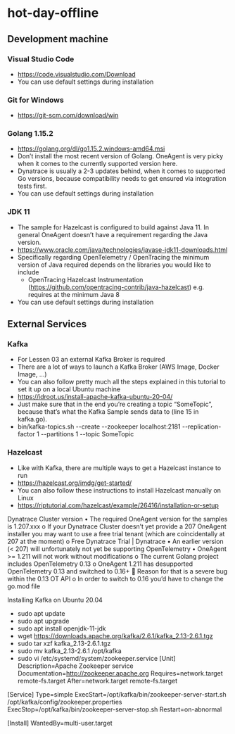 # hot-day-offline

## Development machine

### Visual Studio Code
* https://code.visualstudio.com/Download
* You can use default settings during installation
### Git for Windows
* https://git-scm.com/download/win
### Golang 1.15.2
*	https://golang.org/dl/go1.15.2.windows-amd64.msi
*	Don’t install the most recent version of Golang. OneAgent is very picky when it comes to the currently supported version here.
* Dynatrace is usually a 2-3 updates behind, when it comes to supported Go versions, because compatibility needs to get ensured via integration tests first.
* You can use default settings during installation
### JDK 11
* The sample for Hazelcast is configured to build against Java 11. In general OneAgent doesn’t have a requirement regarding the Java version.
* https://www.oracle.com/java/technologies/javase-jdk11-downloads.html
* Specifically regarding OpenTelemetry / OpenTracing the minimum version of Java required depends on the libraries you would like to include
  * OpenTracing Hazelcast Instrumentation (https://github.com/opentracing-contrib/java-hazelcast) e.g. requires at the minimum Java 8
* You can use default settings during installation

## External Services
### Kafka
* For Lessen 03 an external Kafka Broker is required
* There are a lot of ways to launch a Kafka Broker (AWS Image, Docker Image, …)
* You can also follow pretty much all the steps explained in this tutorial to set it up on a local Ubuntu machine
* https://idroot.us/install-apache-kafka-ubuntu-20-04/
* Just make sure that in the end you’re creating a topic “SomeTopic”, because that’s what the Kafka Sample sends data to (line 15 in kafka.go).
* bin/kafka-topics.sh --create --zookeeper localhost:2181 --replication-factor 1 --partitions 1 --topic SomeTopic

### Hazelcast
* Like with Kafka, there are multiple ways to get a Hazelcast instance to run
* https://hazelcast.org/imdg/get-started/
* You can also follow these instructions to install Hazelcast manually on Linux
* https://riptutorial.com/hazelcast/example/26416/installation-or-setup

Dynatrace Cluster version
•	The required OneAgent version for the samples is 1.207.xxx
o	If your Dynatrace Cluster doesn’t yet provide a 207 OneAgent installer you may want to use a free trial tenant (which are coincidentally at 207 at the moment)
o	Free Dynatrace Trial | Dynatrace
•	An earlier version (< 207) will unfortunately not yet be supporting OpenTelemetry
•	OneAgent >= 1.211 will not work without modifications
o	The current Golang project includes OpenTelemetry 0.13
o	OneAgent 1.211 has desupported OpenTelemetry 0.13 and switched to 0.16+
	Reason for that is a severe bug within the 0.13 OT API
o	In order to switch to 0.16 you’d have to change the go.mod file

Installing Kafka on Ubuntu 20.04
* sudo apt update
* sudo apt upgrade
* sudo apt install openjdk-11-jdk
* wget https://downloads.apache.org/kafka/2.6.1/kafka_2.13-2.6.1.tgz
* sudo tar xzf kafka_2.13-2.6.1.tgz
* sudo mv kafka_2.13-2.6.1 /opt/kafka
* sudo vi /etc/systemd/system/zookeeper.service
[Unit]
Description=Apache Zookeeper service
Documentation=http://zookeeper.apache.org
Requires=network.target remote-fs.target
After=network.target remote-fs.target

[Service]
Type=simple
ExecStart=/opt/kafka/bin/zookeeper-server-start.sh /opt/kafka/config/zookeeper.properties
ExecStop=/opt/kafka/bin/zookeeper-server-stop.sh
Restart=on-abnormal

[Install]
WantedBy=multi-user.target

